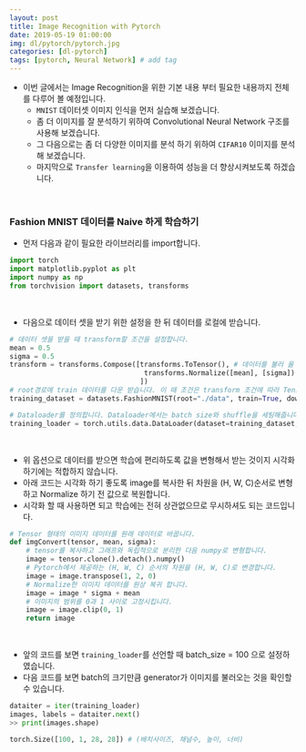 ```yaml
---
layout: post
title: Image Recognition with Pytorch
date: 2019-05-19 01:00:00
img: dl/pytorch/pytorch.jpg
categories: [dl-pytorch] 
tags: [pytorch, Neural Network] # add tag
---
```


- 이번 글에서는 Image Recognition을 위한 기본 내용 부터 필요한 내용까지 전체를 다루어 볼 예정입니다.
    - `MNIST` 데이터셋 이미지 인식을 먼저 실습해 보겠습니다.
    - 좀 더 이미지를 잘 분석하기 위하여 Convolutional Neural Network 구조를 사용해 보겠습니다.
    - 그 다음으로는 좀 더 다양한 이미지를 분석 하기 위하여 `CIFAR10` 이미지를 분석해 보겠습니다.
    - 마지막으로 `Transfer learning`을 이용하여 성능을 더 향상시켜보도록 하겠습니다. 
    
<br>

### Fashion MNIST 데이터를 Naive 하게 학습하기

- 먼저 다음과 같이 필요한 라이브러리를 import합니다.

```python
import torch
import matplotlib.pyplot as plt
import numpy as np
from torchvision import datasets, transforms
```

<br>

- 다음으로 데이터 셋을 받기 위한 설정을 한 뒤 데이터를 로컬에 받습니다.

```python
# 데이터 셋을 받을 때 transform할 조건을 설정합니다.
mean = 0.5
sigma = 0.5
transform = transforms.Compose([transforms.ToTensor(), # 데이터를 불러 올 때 Tensor 타입으로 불러옵니다.  
                                 transforms.Normalize([mean], [sigma]) # 앞의 괄호는 평균, 뒤의 괄호는 표준편차이며 세 차원 모두 적용
                                ])
# root경로에 train 데이터를 다운 받습니다. 이 때 조건은 transform 조건에 따라 Tensor 타입과 Normalize가 된 상태로 받습니다.
training_dataset = datasets.FashionMNIST(root="./data", train=True, download=True, transform=transform)

# Dataloader를 정의합니다. Dataloader에서는 batch size와 shuffle을 세팅해줍니다.
training_loader = torch.utils.data.DataLoader(dataset=training_dataset, batch_size=100, shuffle=True)
```

<br>

- 위 옵션으로 데이터를 받으면 학습에 편리하도록 값을 변형해서 받는 것이지 시각화 하기에는 적합하지 않습니다.
- 아래 코드는 시각화 하기 좋도록 image를 복사한 뒤 차원을 (H, W, C)순서로 변형하고 Normalize 하기 전 값으로 복원합니다.
- 시각화 할 때 사용하면 되고 학습에는 전혀 상관없으므로 무시하셔도 되는 코드입니다.

```python
# Tensor 형태의 이미지 데이터를 원래 데이터로 바꿉니다.
def imgConvert(tensor, mean, sigma):
    # tensor를 복사하고 그래프와 독립적으로 분리한 다음 numpy로 변형합니다.
    image = tensor.clone().detach().numpy()
    # Pytorch에서 제공하는 (H, W, C) 순서의 차원을 (H, W, C)로 변경합니다.
    image = image.transpose(1, 2, 0)
    # Normalize한 이미지 데이터를 원상 복귀 합니다.
    image = image * sigma + mean
    # 이미지의 범위를 0과 1 사이로 고정시킵니다.
    image = image.clip(0, 1)
    return image  
```

<br>

- 앞의 코드를 보면 `training_loader`를 선언할 때 batch_size = 100 으로 설정하였습니다.
- 다음 코드를 보면 batch의 크기만큼 generator가 이미지를 불러오는 것을 확인할 수 있습니다.

```python
dataiter = iter(training_loader)
images, labels = dataiter.next()
>> print(images.shape)

torch.Size([100, 1, 28, 28]) # (배치사이즈, 채널수, 높이, 너비)
```

